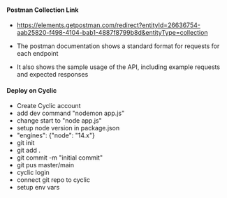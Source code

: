 #### Postman Collection Link

- https://elements.getpostman.com/redirect?entityId=26636754-aab25820-f498-4104-bab1-4887f8799b8d&entityType=collection

- The postman documentation shows a standard format for requests for each endpoint
- It also shows the sample usage of the API, including example requests and expected responses

#### Deploy on Cyclic

- Create Cyclic account
- add dev command "nodemon app.js"
- change start to "node app.js"
- setup node version in package.json
- "engines": {"node": "14.x"}
- git init
- git add .
- git commit -m "initial commit"
- git pus master/main
- cyclic login
- connect git repo to cyclic
- setup env vars
